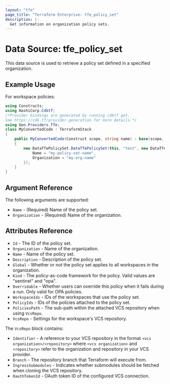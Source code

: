 ```yaml
---
layout: "tfe"
page_title: "Terraform Enterprise: tfe_policy_set"
description: |-
  Get information on organization policy sets.
---
```


# Data Source: tfe_policy_set

This data source is used to retrieve a policy set defined in a specified organization.

## Example Usage

For workspace policies:

```csharp
using Constructs;
using HashiCorp.Cdktf;
/*Provider bindings are generated by running cdktf get.
See https://cdk.tf/provider-generation for more details.*/
using Gen.Providers.Tfe;
class MyConvertedCode : TerraformStack
{
    public MyConvertedCode(Construct scope, string name) : base(scope, name)
    {
        new DataTfePolicySet.DataTfePolicySet(this, "test", new DataTfePolicySetConfig {
            Name = "my-policy-set-name",
            Organization = "my-org-name"
        });
    }
}
```

## Argument Reference

The following arguments are supported:

* `Name` - (Required) Name of the policy set.
* `Organization` - (Required) Name of the organization.

## Attributes Reference

* `Id` - The ID of the policy set.
* `Organization` - Name of the organization.
* `Name` - Name of the policy set.
* `Description` - Description of the policy set.
* `Global` - Whether or not the policy set applies to all workspaces in the organization.
* `Kind` - The policy-as-code framework for the policy. Valid values are "sentinel" and "opa".
* `Overridable` - Whether users can override this policy when it fails during a run. Only valid for OPA policies.
* `WorkspaceIds` - IDs of the workspaces that use the policy set.
* `PolicyIds` - IDs of the policies attached to the policy set.
* `PoliciesPath` - The sub-path within the attached VCS repository when using `VcsRepo`.
* `VcsRepo` - Settings for the workspace's VCS repository.

The `VcsRepo` block contains:

* `Identifier` - A reference to your VCS repository in the format `<vcs organization>/<repository>`
  where `<vcs organization>` and `<repository>` refer to the organization and repository in your VCS
  provider.
* `Branch` - The repository branch that Terraform will execute from.
* `IngressSubmodules` - Indicates whether submodules should be fetched when
  cloning the VCS repository.
* `OauthTokenId` - OAuth token ID of the configured VCS connection.


<!-- cache-key: cdktf-0.17.0-pre.15 input-369a7ffb16c0ab83ebbbde324972bb3020c1f6cf5bfbf759dc0563f1d5a4b8b1 -->